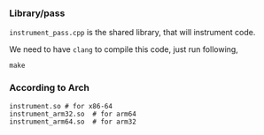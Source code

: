 ### Library/pass
`instrument_pass.cpp`  is the shared library, that will instrument code.

We need to have `clang` to compile this code, just run following,
```
make
```

### According to Arch
```
instrument.so # for x86-64 
instrument_arm32.so  # for arm64
instrument_arm64.so  # for arm32
```
